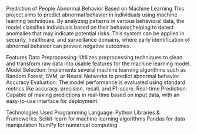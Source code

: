Prediction of People Abnormal Behavior Based on Machine Learning
This project aims to predict abnormal behavior in individuals using machine learning techniques. By analyzing patterns in various behavioral data, the model classifies individuals
based on their behavior,helping to detect anomalies that may indicate potential risks. This system can be applied in security, healthcare, and surveillance domains, where early 
identification of abnormal behavior can prevent negative outcomes.

Features
Data Preprocessing: Utilizes preprocessing techniques to clean and transform raw data into usable features for the machine learning model.
Model Selection: Implements several machine learning algorithms such as Random Forest, SVM, or Neural Networks to predict abnormal behavior.
Accuracy Evaluation: The model performance is evaluated using standard metrics like accuracy, precision, recall, and F1-score.
Real-time Prediction: Capable of making predictions in real-time based on input data, with an easy-to-use interface for deployment.

Technologies Used
Programming Language: Python
Libraries & Frameworks:
Scikit-learn for machine learning algorithms
Pandas for data manipulation
NumPy for numerical computing
